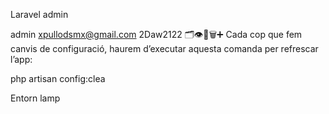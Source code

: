 Laravel admin

admin
xpullodsmx@gmail.com
2Daw2122
🗂️👁️📝🗑️➕
Cada cop que fem canvis de configuració, haurem d’executar aquesta comanda per refrescar l’app:

php artisan config:clea


Entorn lamp


